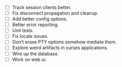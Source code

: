 - [ ] Track session clients better.
- [ ] Fix disconnect propagation and cleanup.
- [ ] Add better config options.
- [ ] Better error reporting.
- [ ] Unit tests.
- [ ] Fix locale issues.
- [ ] Don't erase PTY options somehow mediate them.
- [ ] Explore weird artifacts in curses applications.
- [ ] Wire up the database.
- [ ] Work on web ui.
